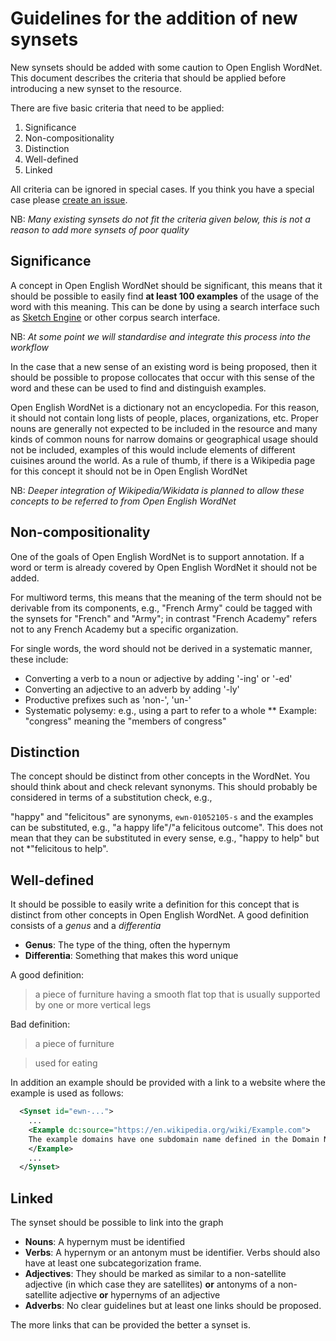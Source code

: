# Guidelines for the addition of new synsets

New synsets should be added with some caution to Open English WordNet. This document
describes the criteria that should be applied before introducing a new synset 
to the resource.

There are five basic criteria that need to be applied:

1. Significance
2. Non-compositionality
3. Distinction
4. Well-defined
5. Linked

All criteria can be ignored in special cases. If you think you have a special
case please [create an issue](https://github.com/globalwordnet/english-wordnet/issues/new).

NB: *Many existing synsets do not fit the criteria given below, this is not 
a reason to add more synsets of poor quality*

## Significance

A concept in Open English WordNet should be significant, this means that it should
be possible to easily find **at least 100 examples** of the usage of the word 
with this meaning. This can be done by using a search interface such as 
[Sketch Engine](http://sketchengine.eu) or other corpus search interface.

NB: *At some point we will standardise and integrate this process into the workflow*

In the case that a new sense of an existing word is being proposed, then it 
should be possible to propose collocates that occur with this sense of the word
and these can be used to find and distinguish examples.

Open English WordNet is a dictionary not an encyclopedia. For this reason, it should
not contain long lists of people, places, organizations, etc. Proper nouns are
generally not expected to be included in the resource and many kinds of common 
nouns for narrow domains or geographical usage should not be included, examples 
of this would include elements of different cuisines around the world. As a rule 
of thumb, if there is a Wikipedia page for this concept it should not be in
Open English WordNet

NB: *Deeper integration of Wikipedia/Wikidata is planned to allow these concepts
to be referred to from Open English WordNet*

## Non-compositionality

One of the goals of Open English WordNet is to support annotation. If a word or term
is already covered by Open English WordNet it should not be added. 

For multiword terms, this means that the meaning of the term should not be 
derivable from its components, e.g., "French Army" could be tagged with the 
synsets for "French" and "Army"; in contrast "French Academy" refers not to 
any French Academy but a specific organization.

For single words, the word should not be derived in a systematic manner, these
include:

* Converting a verb to a noun or adjective by adding '-ing' or '-ed'
* Converting an adjective to an adverb by adding '-ly'
* Productive prefixes such as 'non-', 'un-'
* Systematic polysemy: e.g., using a part to refer to a whole 
** Example: "congress" meaning the "members of congress"

## Distinction

The concept should be distinct from other concepts in the WordNet. You should
think about and check relevant synonyms. This should probably be considered in
terms of a substitution check, e.g.,

"happy" and "felicitous" are synonyms, `ewn-01052105-s` and the examples can be
substituted, e.g., "a happy life"/"a felicitous outcome". This does not mean 
that they can be substituted in every sense, e.g., "happy to help" but not
*"felicitous to help".


## Well-defined

It should be possible to easily write a definition for this concept that is 
distinct from other concepts in Open English WordNet. A good definition consists of
a *genus* and a *differentia*

* **Genus**: The type of the thing, often the hypernym
* **Differentia**: Something that makes this word unique

A good definition:

> a piece of furniture having a smooth flat top that is usually supported by one or more vertical legs

Bad definition:

> a piece of furniture

> used for eating

In addition an example should be provided with a link to a website where the 
example is used as follows:

```xml
  <Synset id="ewn-...">
    ...
    <Example dc:source="https://en.wikipedia.org/wiki/Example.com">
    The example domains have one subdomain name defined in the Domain Name System
    </Example>
    ...
  </Synset>
```

## Linked

The synset should be possible to link into the graph

* **Nouns**: A hypernym must be identified
* **Verbs**: A hypernym or an antonym must be identifier. Verbs should also have
    at least one subcategorization frame.
* **Adjectives**: They should be marked as similar to a non-satellite adjective 
    (in which case they are satellites) **or** antonyms of a non-satellite 
    adjective **or** hypernyms of an adjective
* **Adverbs**: No clear guidelines but at least one links should be proposed.

The more links that can be provided the better a synset is.
